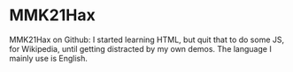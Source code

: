 # MMK21Hax
MMK21Hax on Github: I started learning HTML, but quit that to do some JS, for Wikipedia, until getting distracted by my own demos. The language I mainly use is English.

